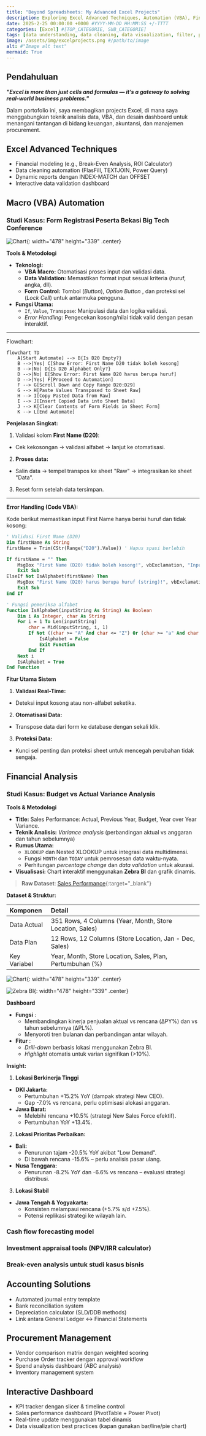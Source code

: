 ```yaml
---
title: "Beyond Spreadsheets: My Advanced Excel Projects"
description: Exploring Excel Advanced Techniques, Automation (VBA), Financial, Accounting, Procurement Management and Interactive Dashboard.
date: 2025-2-25 00:00:00 +0000 #YYYY-MM-DD HH:MM:SS +/-TTTT
categories: [Excel] #[TOP_CATEGORIE, SUB_CATEGORIE]
tags: [data understanding, data cleaning, data visualization, filter, pivot, macro, vba, administrasi, finance, accounting, procurement, software] # TAG names should always be lowercase
image: /assets/img/excelprojects.png #/path/to/image
alt: #"Image alt text"
mermaid: True
---
```


## Pendahuluan
**_"Excel is more than just cells and formulas — it’s a gateway to solving real-world business problems."_**

Dalam portofolio ini, saya membagikan projects Excel, di mana saya menggabungkan teknik analisis data, VBA, dan desain dashboard untuk menangani tantangan di bidang keuangan, akuntansi, dan manajemen procurement. 

## Excel Advanced Techniques
- Financial modeling (e.g., Break-Even Analysis, ROI Calculator)
- Data cleaning automation (FlasFill, TEXTJOIN, Power Query)
- Dynamic reports dengan INDEX-MATCH dan OFFSET
- Interactive data validation dashboard

## Macro (VBA) Automation
### Studi Kasus: Form Registrasi Peserta Bekasi Big Tech Conference

![Chart](/assets/img/dataentry.png){: width="478" height="339" .center}

**Tools & Metodologi**
- **Teknologi:**
  - **VBA Macro:** Otomatisasi proses input dan validasi data.
  - **Data Validation:** Memastikan format input sesuai kriteria (huruf, angka, dll).
  - **Form Control:** Tombol (_Button_), _Option Button_ , dan proteksi sel (_Lock Cell_) untuk antarmuka pengguna.
- **Fungsi Utama:**
  - `If`, `Value`, `Transpose`: Manipulasi data dan logika validasi.
  - _Error Handling_: Pengecekan kosong/nilai tidak valid dengan pesan interaktif.

---
Flowchart:
```mermaid
flowchart TD
    A[Start Automate] --> B{Is D20 Empty?}
    B -->|Yes| C[Show Error: First Name D20 tidak boleh kosong]
    B -->|No| D{Is D20 Alphabet Only?}
    D -->|No| E[Show Error: First Name D20 harus berupa huruf]
    D -->|Yes| F[Proceed to Automation]
    F --> G[Scroll Down and Copy Range D20:D29]
    G --> H[Paste Values Transposed to Sheet Raw]
    H --> I[Copy Pasted Data from Raw]
    I --> J[Insert Copied Data into Sheet Data]
    J --> K[Clear Contents of Form Fields in Sheet Form]
    K --> L[End Automate]
```

**Penjelasan Singkat:**
1. Validasi kolom **First Name (D20)**:
  - Cek kekosongan → validasi alfabet → lanjut ke otomatisasi.
2. **Proses data:**
  - Salin data → tempel transpos ke sheet "Raw" → integrasikan ke sheet "Data".
3. Reset form setelah data tersimpan.

---

**Error Handling (Code VBA):**

Kode berikut memastikan input First Name hanya berisi huruf dan tidak kosong:

```vb
' Validasi First Name (D20)
Dim firstName As String
firstName = Trim(CStr(Range("D20").Value)) ' Hapus spasi berlebih

If firstName = "" Then
    MsgBox "First Name (D20) tidak boleh kosong!", vbExclamation, "Input Error"
    Exit Sub
ElseIf Not IsAlphabet(firstName) Then
    MsgBox "First Name (D20) harus berupa huruf (string)!", vbExclamation, "Input Error"
    Exit Sub
End If

' Fungsi pemeriksa alfabet
Function IsAlphabet(inputString As String) As Boolean
    Dim i As Integer, char As String
    For i = 1 To Len(inputString)
        char = Mid(inputString, i, 1)
        If Not ((char >= "A" And char <= "Z") Or (char >= "a" And char <= "z")) Then
            IsAlphabet = False
            Exit Function
        End If
    Next i
    IsAlphabet = True
End Function
```
**Fitur Utama Sistem**
1. **Validasi Real-Time:**
  - Deteksi input kosong atau non-alfabet seketika.
2. **Otomatisasi Data:**
  - Transpose data dari form ke database dengan sekali klik.
3. **Proteksi Data:**
  - Kunci sel penting dan proteksi sheet untuk mencegah perubahan tidak sengaja.

## Financial Analysis
### Studi Kasus: Budget vs Actual Variance Analysis

**Tools & Metodologi**
- **Title:** Sales Performance: Actual, Previous Year, Budget, Year over Year Variance.
- **Teknik Analisis:** _Variance analysis_ (perbandingan aktual vs anggaran dan tahun sebelumnya)
- **Rumus Utama:**
  - `XLOOKUP` dan Nested XLOOKUP untuk integrasi data multidimensi.
  - Fungsi `MONTH` dan `TODAY` untuk pemrosesan data waktu-nyata.
  - Perhitungan _percentage change_ dan _data validation_ untuk akurasi.
- **Visualisasi:** Chart interaktif menggunakan **Zebra BI** dan grafik dinamis.

> **Raw Dataset**: [Sales Performance](https://github.com/alamdz/projects-files/blob/5b47b0d83b08099acbe6950ef440ca361862cd20/excel/variance%20analysis.xlsx){:target="_blank"}

**Dataset & Struktur:**

| Komponen                     | Detail           |
| :--------------------------- | :--------------- |
| Data Actual                  | 351 Rows, 4 Columns (Year, Month, Store Location, Sales) |
| Data Plan                    | 12 Rows, 12 Columns (Store Location, Jan - Dec, Sales) |
| Key Variabel                 | Year, Month, Store Location, Sales, Plan, Pertumbuhan (%) |

![Chart](/assets/img/varianceanalysis.png){: width="478" height="339" .center}

![Zebra BI](/assets/img/varianceanalysis2.png){: width="478" height="339" .center}

**Dashboard**
- **Fungsi** :
  - Membandingkan kinerja penjualan aktual vs rencana (ΔPY%) dan vs tahun sebelumnya (ΔPL%).
  - Menyoroti tren bulanan dan perbandingan antar wilayah.
- **Fitur** :
  - _Drill-down_ berbasis lokasi menggunakan Zebra BI.
  - _Highlight_ otomatis untuk varian signifikan (>10%).

**Insight:**
  1. **Lokasi Berkinerja Tinggi**
  - **DKI Jakarta:**
    - Pertumbuhan +15.2% YoY (dampak strategi New CEO).
    - Gap -7.0% vs rencana, perlu optimisasi alokasi anggaran.
  - **Jawa Barat:**
    - Melebihi rencana +10.5% (strategi New Sales Force efektif).
    - Pertumbuhan YoY +13.4%.
  2. **Lokasi Prioritas Perbaikan:**
  - **Bali:** 
    - Penurunan tajam -20.5% YoY akibat "Low Demand".
    - Di bawah rencana -15.6% – perlu analisis pasar ulang.
  - **Nusa Tenggara:**
    - Penurunan -8.2% YoY dan -6.6% vs rencana – evaluasi strategi distribusi.
  3. **Lokasi Stabil**
  - **Jawa Tengah & Yogyakarta:**
    - Konsisten melampaui rencana (+5.7% s/d +7.5%).
    - Potensi replikasi strategi ke wilayah lain.

### Cash flow forecasting model
### Investment appraisal tools (NPV/IRR calculator)
### Break-even analysis untuk studi kasus bisnis
<!-- https://www.youtube.com/watch?v=lHk6MdGAfw8&t=907s -->
## Accounting Solutions
- Automated journal entry template
- Bank reconciliation system
- Depreciation calculator (SLD/DDB methods)
- Link antara General Ledger ↔ Financial Statements

## Procurement Management
- Vendor comparison matrix dengan weighted scoring
- Purchase Order tracker dengan approval workflow
- Spend analysis dashboard (ABC analysis)
- Inventory management system

## Interactive Dashboard
- KPI tracker dengan slicer & timeline control
- Sales performance dashboard (PivotTable + Power Pivot)
- Real-time update menggunakan tabel dinamis
- Data visualization best practices (kapan gunakan bar/line/pie chart)

<!-- https://www.youtube.com/watch?v=lHk6MdGAfw8 -->
<!-- https://www.youtube.com/watch?v=7gG0Evugubo -->
<!-- https://www.youtube.com/watch?v=Ko-rlDWPTNg -->